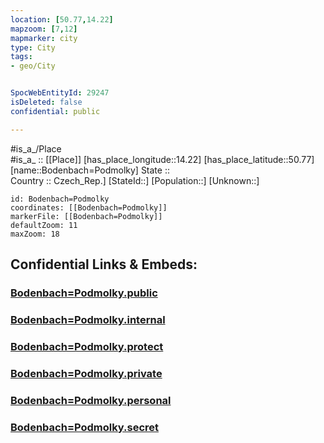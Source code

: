 ```yaml
---
location: [50.77,14.22] 
mapzoom: [7,12] 
mapmarker: city 
type: City
tags:
- geo/City


SpocWebEntityId: 29247
isDeleted: false
confidential: public

---
```

#is_a_/Place  
#is_a_ :: [[Place]] 
[has_place_longitude::14.22] 
[has_place_latitude::50.77] 
[name::Bodenbach=Podmolky] 
State ::  
Country :: Czech_Rep.] 
[StateId::] 
[Population::] 
[Unknown::] 


```leaflet
id: Bodenbach=Podmolky
coordinates: [[Bodenbach=Podmolky]] 
markerFile: [[Bodenbach=Podmolky]] 
defaultZoom: 11 
maxZoom: 18
```


## Confidential Links & Embeds: 

### [Bodenbach=Podmolky.public](/_public/\Earth\Continent\Europe\Europe~Central\Czech_Republic\regions~Czech_Republic\Ústecký\CityBodenbach=Podmolky.public.md) 

### [Bodenbach=Podmolky.internal](/_internal/\Earth\Continent\Europe\Europe~Central\Czech_Republic\regions~Czech_Republic\Ústecký\CityBodenbach=Podmolky.internal.md) 

### [Bodenbach=Podmolky.protect](/_protect/\Earth\Continent\Europe\Europe~Central\Czech_Republic\regions~Czech_Republic\Ústecký\CityBodenbach=Podmolky.protect.md) 

### [Bodenbach=Podmolky.private](/_private/\Earth\Continent\Europe\Europe~Central\Czech_Republic\regions~Czech_Republic\Ústecký\CityBodenbach=Podmolky.private.md) 

### [Bodenbach=Podmolky.personal](/_personal/\Earth\Continent\Europe\Europe~Central\Czech_Republic\regions~Czech_Republic\Ústecký\CityBodenbach=Podmolky.personal.md) 

### [Bodenbach=Podmolky.secret](/_secret/\Earth\Continent\Europe\Europe~Central\Czech_Republic\regions~Czech_Republic\Ústecký\CityBodenbach=Podmolky.secret.md)

